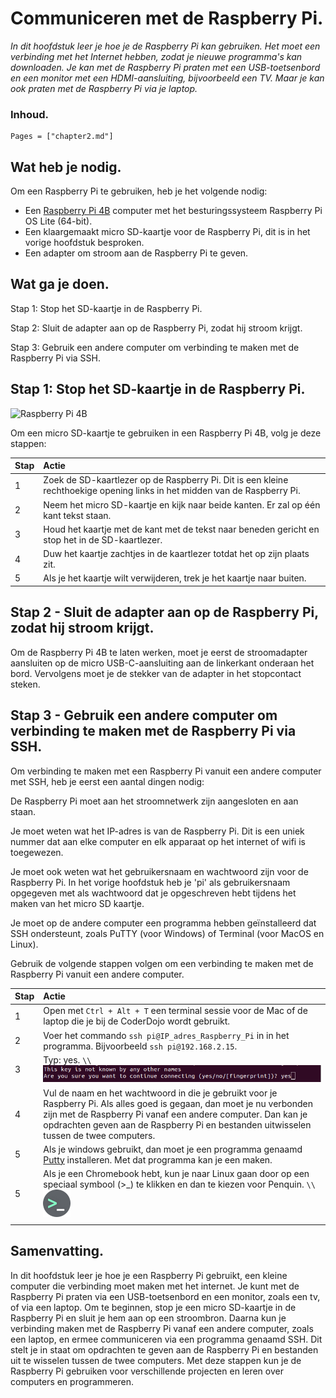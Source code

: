 # Communiceren met de Raspberry Pi.

*In dit hoofdstuk leer je hoe je de Raspberry Pi kan gebruiken. Het moet een verbinding met het Internet hebben, zodat je nieuwe programma's kan downloaden. Je kan met de Raspberry Pi praten met een USB-toetsenbord en een monitor met een HDMI-aansluiting, bijvoorbeeld een TV. Maar je kan ook praten met de Raspberry Pi via je laptop.*

### Inhoud.

```@contents
Pages = ["chapter2.md"]
```

## Wat heb je nodig.

Om een Raspberry Pi te gebruiken, heb je het volgende nodig:

- Een [Raspberry Pi 4B](https://www.sossolutions.nl/raspberry-pi-4-model-b) computer met het besturingssysteem Raspberry Pi OS Lite (64-bit).
- Een klaargemaakt micro SD-kaartje voor de Raspberry Pi, dit is in het vorige hoofdstuk besproken.
- Een adapter om stroom aan de Raspberry Pi te geven.

## Wat ga je doen.

Stap 1: Stop het SD-kaartje in de Raspberry Pi.

Stap 2: Sluit de adapter aan op de Raspberry Pi, zodat hij stroom krijgt.

Stap 3: Gebruik een andere computer om verbinding te maken met de Raspberry Pi via SSH.

## Stap 1: Stop het SD-kaartje in de Raspberry Pi.

![Raspberry Pi 4B](https://tweakers.net/i/2cwVWgCdsqhCk-Ikas8Y2O05H7A=/i/2002871472.jpeg)

Om een micro SD-kaartje te gebruiken in een Raspberry Pi 4B, volg je deze stappen:

|Stap        | Actie      |
|:---------- | :---------- |
| 1 | Zoek de SD-kaartlezer op de Raspberry Pi. Dit is een kleine rechthoekige opening links in het midden van de Raspberry Pi. |
| 2 | Neem het micro SD-kaartje en kijk naar beide kanten. Er zal op één kant tekst staan. |
| 3 | Houd het kaartje met de kant met de tekst naar beneden gericht en stop het in de SD-kaartlezer. |
| 4 | Duw het kaartje zachtjes in de kaartlezer totdat het op zijn plaats zit. |
| 5 | Als je het kaartje wilt verwijderen, trek je het kaartje naar buiten. |

## Stap 2 - Sluit de adapter aan op de Raspberry Pi, zodat hij stroom krijgt.

Om de Raspberry Pi 4B te laten werken, moet je eerst de stroomadapter aansluiten op de micro USB-C-aansluiting aan de linkerkant onderaan het bord. Vervolgens moet je de stekker van de adapter in het stopcontact steken.

## Stap 3 - Gebruik een andere computer om verbinding te maken met de Raspberry Pi via SSH.

Om verbinding te maken met een Raspberry Pi vanuit een andere computer met SSH, heb je eerst een aantal dingen nodig:

De Raspberry Pi moet aan het stroomnetwerk zijn aangesloten en aan staan.

Je moet weten wat het IP-adres is van de Raspberry Pi. Dit is een uniek nummer dat aan elke computer en elk apparaat op het internet of wifi is toegewezen.

Je moet ook weten wat het gebruikersnaam en wachtwoord zijn voor de Raspberry Pi. In het vorige hoofdstuk heb je 'pi' als gebruikersnaam opgegeven met als wachtwoord dat je opgeschreven hebt tijdens het maken van het micro SD kaartje.

Je moet op de andere computer een programma hebben geïnstalleerd dat SSH ondersteunt, zoals PuTTY (voor Windows) of Terminal (voor MacOS en Linux).

Gebruik de volgende stappen volgen om een verbinding te maken met de Raspberry Pi vanuit een andere computer.

|Stap        | Actie      |
|:---------- | :---------- |
| 1 | Open met `Ctrl + Alt + T` een terminal sessie voor de Mac of de laptop die je bij de CoderDojo wordt gebruikt. |
| 2 | Voer het commando `ssh pi@IP_adres_Raspberry_Pi` in in het programma. Bijvoorbeeld `ssh pi@192.168.2.15`. |
| 3 | Typ: yes. ``\\``![fig_4_5](assets/fig_4_5.png) |
| 4 | Vul de naam en het wachtwoord in die je gebruikt voor je Raspberry Pi. Als alles goed is gegaan, dan moet je nu verbonden zijn met de Raspberry Pi vanaf een andere computer. Dan kan je opdrachten geven aan de Raspberry Pi en bestanden uitwisselen tussen de twee computers. |
| 5 | Als je windows gebruikt, dan moet je een programma genaamd [Putty](https://www.ssh.com/academy/ssh/putty/windows/install) installeren. Met dat programma kan je een  maken. |
| 5 | Als je een Chromebook hebt, kun je naar Linux gaan door op een speciaal symbool (>_) te klikken en dan te kiezen voor Penquin. ``\\``![Linux](assets/fig_2_1.png) 
||

## Samenvatting.

In dit hoofdstuk leer je hoe je een Raspberry Pi gebruikt, een kleine computer die verbinding moet maken met het internet. Je kunt met de Raspberry Pi praten via een USB-toetsenbord en een monitor, zoals een tv, of via een laptop. Om te beginnen, stop je een micro SD-kaartje in de Raspberry Pi en sluit je hem aan op een stroombron. Daarna kun je verbinding maken met de Raspberry Pi vanaf een andere computer, zoals een laptop, en ermee communiceren via een programma genaamd SSH. Dit stelt je in staat om opdrachten te geven aan de Raspberry Pi en bestanden uit te wisselen tussen de twee computers. Met deze stappen kun je de Raspberry Pi gebruiken voor verschillende projecten en leren over computers en programmeren.